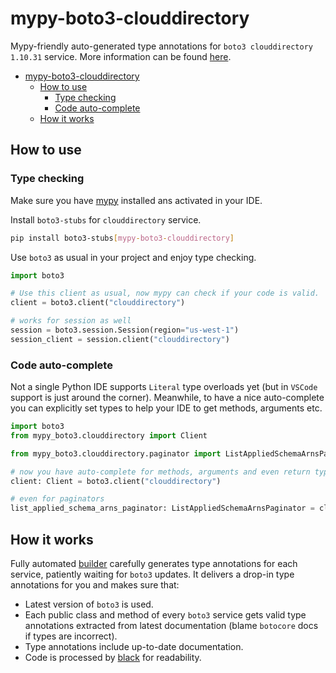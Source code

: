 # mypy-boto3-clouddirectory

Mypy-friendly auto-generated type annotations for `boto3 clouddirectory 1.10.31` service.
More information can be found [here](https://github.com/vemel/mypy_boto3).

- [mypy-boto3-clouddirectory](#mypy-boto3-clouddirectory)
  - [How to use](#how-to-use)
    - [Type checking](#type-checking)
    - [Code auto-complete](#code-auto-complete)
  - [How it works](#how-it-works)

## How to use

### Type checking

Make sure you have [mypy](https://github.com/python/mypy) installed ans activated in your IDE.

Install `boto3-stubs` for `clouddirectory` service.

```bash
pip install boto3-stubs[mypy-boto3-clouddirectory]
```

Use `boto3` as usual in your project and enjoy type checking.

```python
import boto3

# Use this client as usual, now mypy can check if your code is valid.
client = boto3.client("clouddirectory")

# works for session as well
session = boto3.session.Session(region="us-west-1")
session_client = session.client("clouddirectory")

```

### Code auto-complete

Not a single Python IDE supports `Literal` type overloads yet (but in `VSCode` support is just around the corner).
Meanwhile, to have a nice auto-complete you can explicitly set types to help your IDE to get methods, arguments etc.

```python
import boto3
from mypy_boto3.clouddirectory import Client

from mypy_boto3.clouddirectory.paginator import ListAppliedSchemaArnsPaginator

# now you have auto-complete for methods, arguments and even return types
client: Client = boto3.client("clouddirectory")

# even for paginators
list_applied_schema_arns_paginator: ListAppliedSchemaArnsPaginator = client.get_paginator("list_applied_schema_arns")
```

## How it works

Fully automated [builder](https://github.com/vemel/mypy_boto3) carefully generates
type annotations for each service, patiently waiting for `boto3` updates. It delivers
a drop-in type annotations for you and makes sure that:

- Latest version of `boto3` is used.
- Each public class and method of every `boto3` service gets valid type annotations
  extracted from latest documentation (blame `botocore` docs if types are incorrect).
- Type annotations include up-to-date documentation.
- Code is processed by [black](https://github.com/psf/black) for readability.